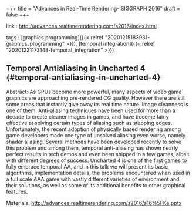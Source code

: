 +++
title = "Advances in Real-Time Rendering- SIGGRAPH 2016"
draft = false
+++

link
: <http://advances.realtimerendering.com/s2016/index.html>

tags
: [graphics programming]({{< relref "20201215183931-graphics_programming" >}}), [temporal integration]({{< relref "20201221173148-temporal_integration" >}})


## Temporal Antialiasing in Uncharted 4 {#temporal-antialiasing-in-uncharted-4}

<span class="underline">Abstract:</span> As GPUs become more powerful, many aspects of video game graphics are approaching pre-rendered CG quality. However there are still some areas that instantly give away its real time nature. Image cleanness is one of them. Anti-aliasing techniques have been used for more than a decade to create cleaner images in games, and have become fairly effective at solving certain types of aliasing such as stepping edges. Unfortunately, the recent adoption of physically based rendering among game developers made one type of unsolved aliasing even worse, namely shader aliasing. Several methods have been developed recently to solve this problem and among them, temporal anti-aliasing has shown nearly perfect results in tech demos and even been shipped in a few games, albeit with different degrees of success. Uncharted 4 is one of the first games to fully embrace temporal AA, and in this talk we will present its basic algorithms, implementation details, the problems encountered when used in a full scale AAA game with vastly different varieties of environment and their solutions, as well as some of its additional benefits to other graphical features.

Materials: <http://advances.realtimerendering.com/s2016/s16%5FKe.pptx>
